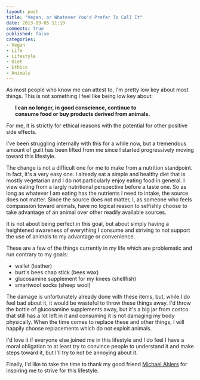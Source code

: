 ```yaml
---
layout: post
title: "Vegan, or Whatever You'd Prefer To Call It"
date: 2013-09-05 11:10
comments: true
published: false
categories:
- Vegan
- Life
- Lifestyle
- Diet
- Ethics
- Animals
---
```

As most people who know me can attest to, I'm pretty low key about most things.  This is not something I feel like being low key about:

<ul style="list-style-type: none"><li><strong>I can no longer, in good conscience, continue to<br> consume food or buy products derived from animals.</strong></li></ul>

For me, it is strictly for ethical reasons with the potential for other positive side effects.

I've been struggling internally with this for a while now, but a tremendous amount of guilt has been lifted from me since I started progressively moving toward this lifestyle.

The change is not a difficult one for me to make from a nutrition standpoint.  In fact, it's a very easy one.  I already eat a simple and healthy diet that is mostly vegetarian and I do not particularly enjoy eating food in general.  I view eating from a largly nutritional perspective before a taste one.  So as long as whatever I am eating has the nutrients I need to intake, the source does not matter.  Since the source does not matter, I, as someone who feels compassion toward animals, have no logical reason to selfishly choose to take advantage of an animal over other readily available sources.

It is not about being perfect in this goal, but about simply having a heightened awareness of everything I consume and striving to not support the use of animals to my advantage or convenience.

These are a few of the things currently in my life which are problematic and run contrary to my goals:

* wallet (leather)
* burt's bees chap stick (bees wax)
* glucosamine supplement for my knees (shellfish)
* smartwool socks (sheep wool)

The damage is unfortunately already done with these items, but, while I do feel bad about it, it would be wasteful to throw these things away.  I'd throw the bottle of glucosamine supplements away, but it's a big jar from costco that still has a lot left in it and consuming it is not damaging my body physically.  When the time comes to replace these and other things, I will happily choose replacements which do not exploit animals.

I'd love it if everyone else joined me in this lifestyle and I do feel I have a moral obligation to at least try to convince people to understand it and make steps toward it, but I'll try to not be annoying about it.

Finally, I'd like to take the time to thank my good friend [Michael Ahlers](http://journal.michaelahlers.org) for inspiring me to strive for this lifestyle.
